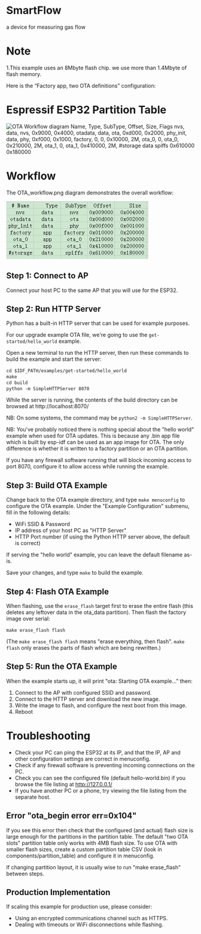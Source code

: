 # SmartFlow
a device for measuring gas flow


# Note

1.This example uses an 8Mbyte flash chip.
we use more than 1.4Mbyte of flash memory.

Here is  the “Factory app, two OTA definitions” configuration:
# Espressif ESP32 Partition Table
![OTA Workflow diagram](OTA_workflow.png)
Name,   Type, SubType, Offset,  Size, Flags
nvs,      data, nvs,     0x9000,  0x4000,
otadata,  data, ota,     0xd000,  0x2000,
phy_init, data, phy,     0xf000,  0x1000,
factory,  0,    0,       0x10000, 2M,
ota_0,    0,    ota_0,  0x210000, 2M,
ota_1,    0,    ota_1,  0x410000, 2M,
#storage data   spiffs	  0x610000 0x180000


# Workflow

The OTA_workflow.png diagram demonstrates the overall workflow:

![OTA Workflow diagram](others/flash.png)

## Step 1: Connect to AP

Connect your host PC to the same AP that you will use for the ESP32.

## Step 2: Run HTTP Server

Python has a built-in HTTP server that can be used for example purposes.

For our upgrade example OTA file, we're going to use the `get-started/hello_world` example.

Open a new terminal to run the HTTP server, then run these commands to build the example and start the server:

```
cd $IDF_PATH/examples/get-started/hello_world
make
cd build
python -m SimpleHTTPServer 8070
```

While the server is running, the contents of the build directory can be browsed at http://localhost:8070/

NB: On some systems, the command may be `python2 -m SimpleHTTPServer`.

NB: You've probably noticed there is nothing special about the "hello world" example when used for OTA updates. This is because any .bin app file which is built by esp-idf can be used as an app image for OTA. The only difference is whether it is written to a factory partition or an OTA partition.

If you have any firewall software running that will block incoming access to port 8070, configure it to allow access while running the example.

## Step 3: Build OTA Example

Change back to the OTA example directory, and type `make menuconfig` to configure the OTA example. Under the "Example Configuration" submenu, fill in the following details:

* WiFi SSID & Password
* IP address of your host PC as "HTTP Server"
* HTTP Port number (if using the Python HTTP server above, the default is correct)

If serving the "hello world" example, you can leave the default filename as-is.

Save your changes, and type `make` to build the example.

## Step 4: Flash OTA Example

When flashing, use the `erase_flash` target first to erase the entire flash (this deletes any leftover data in the ota_data partition). Then flash the factory image over serial:

```
make erase_flash flash
```

(The `make erase_flash flash` means "erase everything, then flash". `make flash` only erases the parts of flash which are being rewritten.)

## Step 5: Run the OTA Example

When the example starts up, it will print "ota: Starting OTA example..." then:

1. Connect to the AP with configured SSID and password.
2. Connect to the HTTP server and download the new image.
3. Write the image to flash, and configure the next boot from this image.
4. Reboot

# Troubleshooting

* Check your PC can ping the ESP32 at its IP, and that the IP, AP and other configuration settings are correct in menuconfig.
* Check if any firewall software is preventing incoming connections on the PC.
* Check you can see the configured file (default hello-world.bin) if you browse the file listing at http://127.0.0.1/
* If you have another PC or a phone, try viewing the file listing from the separate host.

## Error "ota_begin error err=0x104"

If you see this error then check that the configured (and actual) flash size is large enough for the partitions in the partition table. The default "two OTA slots" partition table only works with 4MB flash size. To use OTA with smaller flash sizes, create a custom partition table CSV (look in components/partition_table) and configure it in menuconfig.

If changing partition layout, it is usually wise to run "make erase_flash" between steps.

## Production Implementation

If scaling this example for production use, please consider:

* Using an encrypted communications channel such as HTTPS.
* Dealing with timeouts or WiFi disconnections while flashing.
